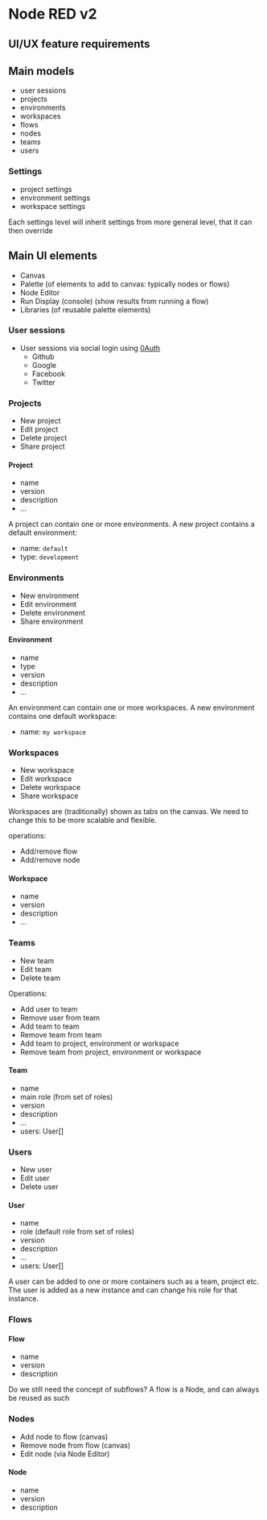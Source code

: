 # Node RED v2

## UI/UX feature requirements

## Main models

- user sessions
- projects
- environments
- workspaces
- flows
- nodes
- teams
- users

### Settings

- project settings
- environment settings
- workspace settings

Each settings level will inherit settings from more general level, that it can then override

## Main UI elements

- Canvas
- Palette (of elements to add to canvas: typically nodes or flows)
- Node Editor
- Run Display (console) (show results from running a flow)
- Libraries (of reusable palette elements)

### User sessions

- User sessions via social login using [0Auth](https://oauth.io/)
  - Github
  - Google
  - Facebook
  - Twitter

### Projects

- New project
- Edit project
- Delete project
- Share project

#### Project

- name
- version
- description
- ...

A project can contain one or more environments.
A new project contains a default environment:

- name: `default`
- type: `development`

### Environments

- New environment
- Edit environment
- Delete environment
- Share environment

#### Environment

- name
- type
- version
- description
- ...

An environment can contain one or more workspaces.
A new environment contains one default workspace:

- name: `my workspace`

### Workspaces

- New workspace
- Edit workspace
- Delete workspace
- Share workspace

Workspaces are (traditionally) shown as tabs on the canvas. We need to change this to be more scalable and flexible.

operations:

- Add/remove flow
- Add/remove node

#### Workspace

- name
- version
- description
- ...

### Teams

- New team
- Edit team
- Delete team

Operations:

- Add user to team
- Remove user from team
- Add team to team
- Remove team from team
- Add team to project, environment or workspace
- Remove team from project, environment or workspace

#### Team

- name
- main role (from set of roles)
- version
- description
- ...
- users: User[]

### Users

- New user
- Edit user
- Delete user

#### User

- name
- role (default role from set of roles)
- version
- description
- ...
- users: User[]

A user can be added to one or more containers such as a team, project etc.
The user is added as a new instance and can change his role for that instance.

### Flows

#### Flow

- name
- version
- description

Do we still need the concept of subflows? A flow is a Node, and can always be reused as such

### Nodes

- Add node to flow (canvas)
- Remove node from flow (canvas)
- Edit node (via Node Editor)

#### Node

- name
- version
- description

